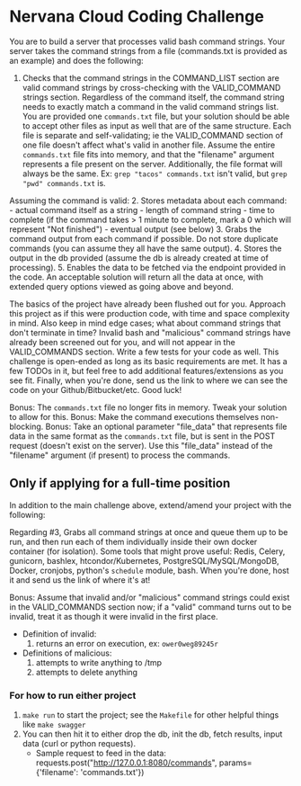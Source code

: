 # Nervana Cloud Coding Challenge #

You are to build a server that processes valid bash command strings.
Your server takes the command strings from a file (commands.txt is provided as an example) and does the following:

1. Checks that the command strings in the COMMAND_LIST section are valid command strings by cross-checking with the VALID_COMMAND strings section. Regardless of the command itself, the command string needs to exactly match a command in the valid command strings list. You are provided one `commands.txt` file, but your solution should be able to accept other files as input as well that are of the same structure. Each file is separate and self-validating; ie the VALID_COMMAND section of one file doesn't affect what's valid in another file. Assume the entire `commands.txt` file fits into memory, and that the "filename" argument represents a file present on the server. Additionally, the file format will always be the same.
   Ex: `grep "tacos" commands.txt` isn't valid, but `grep "pwd" commands.txt` is.

Assuming the command is valid:
2. Stores metadata about each command:
    - actual command itself as a string
    - length of command string
    - time to complete (if the command takes > 1 minute to complete, mark a 0 which will represent "Not finished")
    - eventual output (see below)
3. Grabs the command output from each command if possible. Do not store duplicate commands (you can assume they all have the same output).
4. Stores the output in the db provided (assume the db is already created at time of processing).
5. Enables the data to be fetched via the endpoint provided in the code. An acceptable solution will return all the data at once, with extended query options viewed as going above and beyond.

The basics of the project have already been flushed out for you.
Approach this project as if this were production code, with time and space complexity in mind.
Also keep in mind edge cases; what about command strings that don't terminate in time? Invalid bash and "malicious" command strings have already been screened out for you, and will not appear in the VALID_COMMANDS section.
Write a few tests for your code as well.
This challenge is open-ended as long as its basic requirements are met. It has a few TODOs in it, but feel free to add additional features/extensions as you see fit.
Finally, when you're done, send us the link to where we can see the code on your Github/Bitbucket/etc.
Good luck!

Bonus: The `commands.txt` file no longer fits in memory. Tweak your solution to allow for this.
Bonus: Make the command executions themselves non-blocking.
Bonus: Take an optional parameter "file_data" that represents file data in the same format as the `commands.txt` file, but is sent in the POST request (doesn't exist on the server). Use this "file_data" instead of the "filename" argument (if present) to process the commands.

## Only if applying for a full-time position ##
In addition to the main challenge above, extend/amend your project with the following:

Regarding #3, Grabs all command strings at once and queue them up to be run, and then run each of them individually inside their own docker container (for isolation).
Some tools that might prove useful: Redis, Celery, gunicorn, bashlex, htcondor/Kubernetes, PostgreSQL/MySQL/MongoDB, Docker, cronjobs, python's `schedule` module, bash.
When you're done, host it and send us the link of where it's at!

Bonus: Assume that invalid and/or "malicious" command strings could exist in the VALID_COMMANDS section now; if a "valid" command turns out to be invalid, treat it as though it were invalid in the first place.
- Definition of invalid:
    1. returns an error on execution, ex: `ower0weg89245r`
- Definitions of malicious:
    1. attempts to write anything to /tmp
    2. attempts to delete anything


### For how to run either project ###
1. `make run` to start the project; see the `Makefile` for other helpful things like `make swagger`
2. You can then hit it to either drop the db, init the db, fetch results, input data (curl or python requests).
   - Sample request to feed in the data: requests.post("http://127.0.0.1:8080/commands", params={'filename': 'commands.txt'})